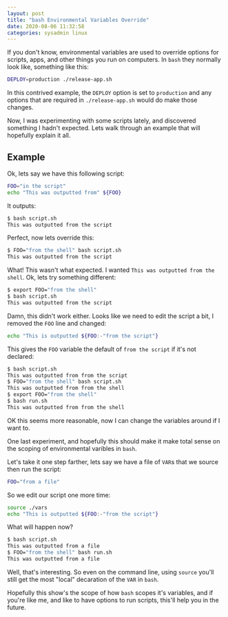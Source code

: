 ```yaml
---
layout: post
title: "bash Environmental Variables Override"
date: 2020-08-06 11:32:58
categories: sysadmin linux
---
```


If you don't know, environmental variables are used to override options for scripts,
apps, and other things you run on computers. In `bash` they normally look like,
something like this:
```bash
DEPLOY=production ./release-app.sh
```
In this contrived example, the `DEPLOY` option is set to `production` and any
options that are required in `./release-app.sh` would do make those changes.

Now, I was experimenting with some scripts lately, and discovered something
I hadn't expected. Lets walk through an example that will hopefully explain
it all.

## Example

Ok, lets say we have this following script:
```bash
FOO="in the script"
echo "This was outputted from" ${FOO} 
```
It outputs:
```bash
$ bash script.sh
This was outputted from the script
```
Perfect, now lets override this:
```bash
$ FOO="from the shell" bash script.sh
This was outputted from the script
```
What! This wasn't what expected. I wanted `This was outputted from the shell`.
Ok, lets try something different:
```bash
$ export FOO="from the shell"
$ bash script.sh
This was outputted from the script
```
Damn, this didn't work either.
Looks like we need to edit the script a bit, I removed the `FOO` line and changed:
```bash
echo "This is outputted ${FOO:-"from the script"}
```
This gives the `FOO` variable the default of `from the script` if it's not declared:
```bash
$ bash script.sh
This was outputted from from the script
$ FOO="from the shell" bash script.sh
This was outputted from from the shell
$ export FOO="from the shell"
$ bash run.sh
This was outputted from from the shell
```
OK this seems more reasonable, now I can change the variables around if I want to. 

One last experiment, and hopefully this should make it make total sense on the 
scoping of environmental varibles in `bash`.

Let's take it one step farther, lets say we have a file of `VAR`s that we source
then run the script:
```bash
FOO="from a file"
```
So we edit our script one more time:
```bash
source ./vars
echo "This is outputted ${FOO:-"from the script"}
```
What will happen now?
```bash
$ bash script.sh
This was outputted from a file
$ FOO="from the shell" bash run.sh
This was outputted from a file
```

Well, that's interesting. So even on the command line, using `source` you'll still
get the most "local" decaration of the `VAR` in `bash`.

Hopefully this show's the scope of how `bash` scopes it's variables, and if you're
like me, and like to have options to run scripts, this'll help you in the future.
